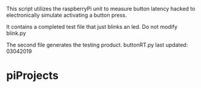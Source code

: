 This script utilizes the raspberryPi unit to measure button latency hacked 
to electronically simulate activating a button press.

It contains a completed test file that just blinks an led.
    Do not modify blink.py

The second file generates the testing product.
    buttonRT.py last updated: 03042019

# piProjects
